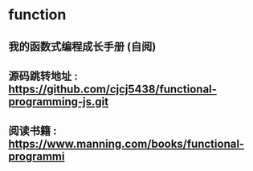 # function

## 我的函数式编程成长手册 \(自阅\)
## 源码跳转地址 : https://github.com/cjcj5438/functional-programming-js.git
## 阅读书籍 : https://www.manning.com/books/functional-programmi
